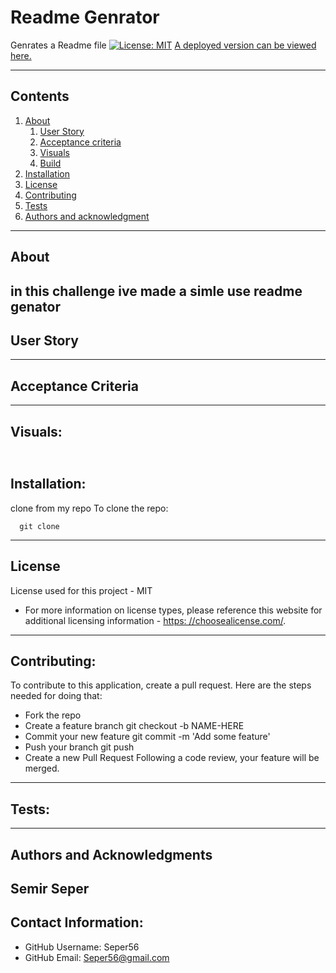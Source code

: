 
# Readme Genrator
  Genrates a Readme file
  [![License: MIT](https://img.shields.io/badge/License-MIT-yellow.svg)](https://opensource.org/licenses/MIT)
  [A deployed version can be viewed here.]()
  
---
## Contents
1. [About](#about)
    1. [User Story](#user%20story)
    2. [Acceptance criteria](#acceptance%20criteria)
    3. [Visuals](#visuals)
    4. [Build](#build)
2. [Installation](#installation)
3. [License](#license)
4. [Contributing](#contributing)
5. [Tests](#tests)
6. [Authors and acknowledgment](#authors%20and%20acknowledgment)
---
## About
  in this challenge ive made a simle use readme genator
---
## User Story
  
---
## Acceptance Criteria
  
  
---
## Visuals:
  ![]()
---
## Installation:
  clone from my repo
  To clone the repo:
  
      git clone 
  
---
## License
  License used for this project - MIT
  * For more information on license types, please reference this website
  for additional licensing information - [https: //choosealicense.com/](https://choosealicense.com/).
---
## Contributing:
  
  To contribute to this application, create a pull request.
  Here are the steps needed for doing that:
  - Fork the repo
  - Create a feature branch git checkout -b NAME-HERE
  - Commit your new feature git commit -m 'Add some feature'
  - Push your branch git push
  - Create a new Pull Request
  Following a code review, your feature will be merged.
---
## Tests:
  
---
## Authors and Acknowledgments
  Semir Seper
---
## Contact Information:
* GitHub Username: Seper56
* GitHub Email: Seper56@gmail.com